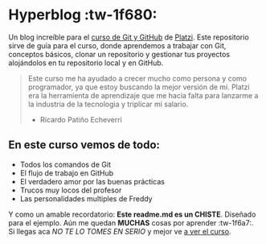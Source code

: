 # Hyperblog :tw-1f680:
Un blog increíble para el [curso de Git y GitHub](https://platzi.com/cursos/git-github/ "curso de Git y GitHub") de [Platzi](https://platzi.com/ "Platzi"). Este repositorio sirve de guía para el curso, donde aprendemos a trabajar con Git, conceptos básicos, clonar un repositorio y gestionar tus proyectos alojándolos en tu repositorio local y en GitHub.
> Este curso me ha ayudado a crecer mucho como persona y como programador, ya que estoy buscando la mejor versión de mí. Platzi era la herramienta de aprendizaje que me hacia falta para lanzarme a la industria de la tecnologia y triplicar mi salario.
> - Ricardo Patiño Echeverri

## En este curso vemos de todo:
- Todos los comandos de Git
- El flujo de trabajo en GitHub
- El verdadero amor por las buenas prácticas
- Trucos muy locos del profesor
- Las personalidades multiples de Freddy

Y como un amable recordatorio: **Este readme.md es un CHISTE**. Diseñado para el ejemplo. Aún me quedan **MUCHAS** cosas por aprender :tw-1f6a7:. Si llegas aca *NO TE LO TOMES EN SERIO* y mejor ve [a ver el curso](https://platzi.com/cursos/git-github/ "a ver el curso").